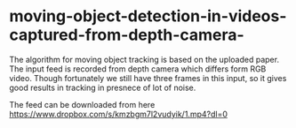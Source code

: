 # moving-object-detection-in-videos-captured-from-depth-camera-
The algorithm for moving object tracking is based on the uploaded paper. The input feed is recorded from depth camera which differs form RGB video. Though fortunately we still have three frames in this input, so it gives good results in tracking in presnece of lot of noise.

The feed can be downloaded from here https://www.dropbox.com/s/kmzbgm7l2vudyik/1.mp4?dl=0
